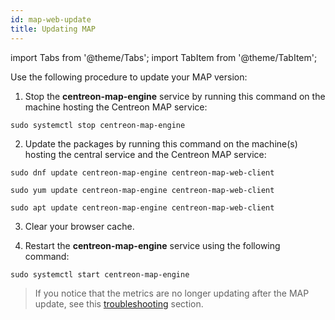 ```yaml
---
id: map-web-update
title: Updating MAP
---
```

import Tabs from '@theme/Tabs';
import TabItem from '@theme/TabItem';

Use the following procedure to update your MAP version:

1. Stop the **centreon-map-engine** service by running this command on the machine hosting the Centreon MAP service:
 
  ```shell
  sudo systemctl stop centreon-map-engine
  ```

2. Update the packages by running this command on the machine(s) hosting the central service and the Centreon MAP service:
  
  <Tabs groupId="sync">
  <TabItem value="Alma / RHEL / Oracle Linux 8" label="Alma / RHEL / Oracle Linux 8">
  
  ``` shell
  sudo dnf update centreon-map-engine centreon-map-web-client
  ```
  
  </TabItem>
  <TabItem value="CentOS 7" label="CentOS 7">
  
  ``` shell
  sudo yum update centreon-map-engine centreon-map-web-client
  ```
  
  </TabItem>
  <TabItem value="Debian 11" label="Debian 11">
  
  ``` shell
  sudo apt update centreon-map-engine centreon-map-web-client
  ```
  
  </TabItem>
  </Tabs>

3. Clear your browser cache.

4. Restart the **centreon-map-engine** service using the following command:
 
  ```shell
  sudo systemctl start centreon-map-engine
  ```

> If you notice that the metrics are no longer updating after the MAP update, see this [troubleshooting](./map-web-troubleshooting.md#metrics-data-are-no-longer-updated-with-the-map-server) section.
